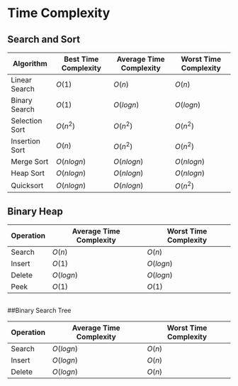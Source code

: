 # Time Complexity

## Search and Sort

| Algorithm      | Best Time Complexity | Average Time Complexity | Worst Time Complexity |
| -------------- | -------------------- | ----------------------- | --------------------- |
| Linear Search  | $O(1)$               | $O(n)$                  | $O(n)$                |
| Binary Search  | $O(1)$               | $O(log n)$              | $O(log n)$            |
| Selection Sort | $O(n^2)$             | $O(n^2)$                | $O(n^2)$              |
| Insertion Sort | $O(n)$               | $O(n^2)$                | $O(n^2)$              |
| Merge Sort     | $O(n log n)$         | $O(n log n)$            | $O(n log n)$          |
| Heap Sort      | $O(n log n)$         | $O(n log n)$            | $O(n log n)$          |
| Quicksort      | $O(n log n)$         | $O(n log n)$            | $O(n^2)$              |

## Binary Heap

| Operation | Average Time Complexity | Worst Time Complexity |
| --------- | ----------------------- | --------------------- |
| Search    | $O(n)$                  | $O(n)$                |
| Insert    | $O(1)$                  | $O(log n)$            |
| Delete    | $O(log n)$              | $O(log n)$            |
| Peek      | $O(1)$                  | $O(1)$                |

##  



##Binary Search Tree

| Operation | Average Time Complexity | Worst Time Complexity |
| --------- | ----------------------- | --------------------- |
| Search    | $O(log n)$              | $O(n)$                |
| Insert    | $O(log n)$              | $O(n)$                |
| Delete    | $O(log n)$              | $O(n)$                |